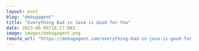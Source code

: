```yaml
---
layout: post
blog: "debugagent"
title: "Everything Bad in Java is Good for You"
date: 2023-06-06T16:17:08Z
image: images/debugagent.png
remote_url: "https://debugagent.com/everything-bad-in-java-is-good-for-you"
---
```

